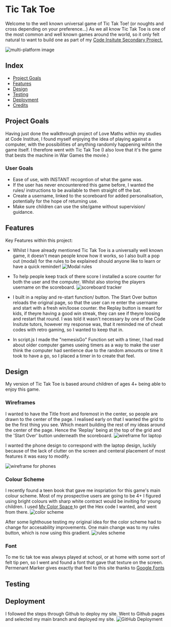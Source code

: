 # Tic Tak Toe 
Welcome to the well known universal game of Tic Tak Toe! (or noughts and cross depending on your preference...)
As we all know Tic Tak Toe is one of the most common and well known games around the world, so it only felt natural to want to build one as part of my [Code Insitute Secondary Project.](https://codeinstitute.net/full-stack-software-development-diploma/)

![multi-platform image](documentation/multiplatform-image/multiplatform%20image%20on%20varying%20devices.png "Multi-platform image")


## Index

* [Project Goals](#project-goals)
* [Features](#features)
* [Design](#design)
* [Testing](#testing)
* [Deployment](#deployment)
* [Credits](#credits)


## Project Goals

Having just done the walkthrough project of Love Maths within my studies at Code Institue, I found myself enjoying the idea of playing against a computer, with the possibilities of anything randomly happening wihtin the game itself. I therefore went with Tic Tak Toe (I also love that it's the game that bests the machine in War Games the movie.)

### User Goals
- Ease of use, with INSTANT recogntion of what the game was.
- If the user has never encounterered this game before, I wanted the rules/ instructions to be available to them straight off the bat.
- Create a username, linked to the scoreboard for added personalisation, potentially for the hope of returning use.
- Make sure children can use the site/game without supervision/ guidance.

## Features 
Key Features within this project:
- Whilst I have already mentioned Tic Tak Toe is a universally well known game, it doesn't mean people know how it works, so I also built a pop out (modal) for the rules to be explained should anyone like to learn or have a quick reminder! 
![Modal rules](documentation/features-images/modal-rules-pop-out.png "Modal remainder")

- To help people keep track of there score I installed a score counter for both the user and the computer. Whilst also storing the players username on the scoreboard.
![scoreboard tracker](documentation/features-images/scoreboard-feature.png "scoreboard tracker")

- I built in a replay and re-start function/ button. The Start Over button reloads the original page, so that the user can re enter the username and start with a fresh win/loose counter. the Replay button is meant for kids, if theyre having a good win streak, they can see if theyre loosing and restart that round. I was told it wasn't necessary by one of the Code Insitute tutors, however my response was, that it reminded me of cheat codes with retro gaming, so I wanted to keep that in.

- In script.js I made the "nemesisGo" Function set with a timer, I had read about older computer games useing timers as a way to make the user think the computer had sentience due to the random amounts or time it took to have a go, so I placed a timer in to create that feel. 

## Design 
My version of Tic Tak Toe is based around children of ages 4+ being able to enjoy this game. 

### Wireframes
I wanted to have the Title front and foremost in the center, so people are drawn to the center of the page.
I realised early on that I wanted the grid to be the first thing you see. Which meant building the rest of my ideas around the center of the page. Hence the 'Replay' being at the top of the grid and the 'Start Over' button underneath the scoreboard.
![wireframe for laptop](documentation/wireframe-images/wireframe-for-laptop.png "wireframe for laptop")

I wanted the phone design to correspond with the laptop design, luckily because of the lack of clutter on the screen and centeral placement of most features it was easy to modify.

![wireframe for phones](documentation/wireframe-images/wireframe-for-smaller-px-phone.png "wireframe for phones")

### Colour Scheme 
I recently found a teen book that gave me inspriation for this game's main colour scheme. Most of my prospective users are going to be 4+ I figured using bright colours with sharp white contract would be inviting for young children. 
I used [My Color Space ](https://mycolor.space/?hex=%23EA0661&sub=1) to get the Hex code I wanted, and went from there.
![color scheme](documentation/color-images/colour-scheme.png "color scheme")

After some lighthouse testing my original idea for the color scheme had to change for accesability improvements. One main change was to my rules button, which is now using this gradient.
![rules scheme](documentation/color-images/rules-button-color.png "rules scheme")


### Font
To me tic tak toe was always played at school, or at home with some sort of felt tip pen, so I went and found a font that gave that texture on the screen. Permenant Marker gives exactly that feel to this site thanks to [Google Fonts](https://fonts.google.com/)

## Testing

## Deployment 

I followed the steps through Github to deploy my site. 
Went to Github pages and selected my main branch and deployed my site.
![GitHub Deployment](documentation/gitHub-deployment/gitHub-depolyment-pic.png "GitHub deployment")








